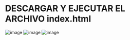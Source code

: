# DESCARGAR Y EJECUTAR EL ARCHIVO index.html
![image](https://github.com/andresAGM/ratingAnimationGsap/assets/63425668/7f32f48e-f925-4bfd-b76f-fdfb3d73d241)
![image](https://github.com/andresAGM/ratingAnimationGsap/assets/63425668/ce97fee9-3027-4a16-add8-f733aecb32f1)
![image](https://github.com/andresAGM/ratingAnimationGsap/assets/63425668/cc3d27c6-d40d-4950-b3dd-fb2534dabc8b)


